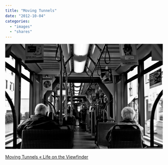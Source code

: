 ```yaml
---
title: "Moving Tunnels"
date: "2012-10-04"
categories: 
  - "images"
  - "shares"
---
```


![](images/tumblr_mb4e04BFUX1qz4vrlo1_1280.jpg)

[Moving Tunnels « Life on the Viewfinder](http://lifeontheviewfinder.wordpress.com/2012/04/08/moving-tunnels/)

